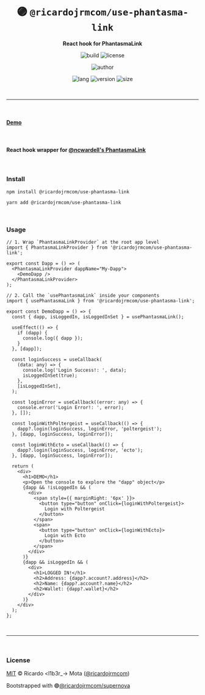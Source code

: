 <div align="center">

# 🟣 `@ricardojrmcom/use-phantasma-link`

<b>React hook for PhantasmaLink</b>

![build](https://img.shields.io/github/workflow/status/ricardojrmcom/use-phantasma-link/Continuous%20Integration?style=for-the-badge)
![license](https://img.shields.io/github/license/ricardojrmcom/use-phantasma-link?style=for-the-badge)

![author](<https://img.shields.io/badge/Author-Ricardo%20%3Cl1b3r__--%3E%20Mota%20(%40ricardojrmcom)-orange?style=for-the-badge>)

![lang](https://img.shields.io/github/languages/top/ricardojrmcom/use-phantasma-link?style=for-the-badge)
![version](https://img.shields.io/npm/v/@ricardojrmcom/use-phantasma-link?style=for-the-badge)
![size](https://img.shields.io/bundlephobia/min/@ricardojrmcom/use-phantasma-link?style=for-the-badge)

</div>

<br />

---

<br />

#### <b>[Demo](http://demo-use-phantasma-link.vercel.app/)</b>

<br />

#### <b>React hook wrapper for [@ncwardell's PhantasmaLink](https://github.com/ncwardell/PhantasmaConnect/blob/main/src/phantasmaLink.ts)</b>

<br />

### <b>Install</b>

```tsx
npm install @ricardojrmcom/use-phantasma-link

yarn add @ricardojrmcom/use-phantasma-link
```

<br />

### <b>Usage</b>

```tsx
// 1. Wrap `PhantasmaLinkProvider` at the root app level
import { PhantasmaLinkProvider } from '@ricardojrmcom/use-phantasma-link';

export const Dapp = () => (
  <PhantasmaLinkProvider dappName="My-Dapp">
    <DemoDapp />
  </PhantasmaLinkProvider>
);

// 2. Call the `usePhantasmaLink` inside your components
import { usePhantasmaLink } from '@ricardojrmcom/use-phantasma-link';

export const DemoDapp = () => {
  const { dapp, isLoggedIn, isLoggedInSet } = usePhantasmaLink();

  useEffect(() => {
    if (dapp) {
      console.log({ dapp });
    }
  }, [dapp]);

  const loginSuccess = useCallback(
    (data: any) => {
      console.log('Login Success!: ', data);
      isLoggedInSet(true);
    },
    [isLoggedInSet],
  );

  const loginError = useCallback((error: any) => {
    console.error('Login Error!: ', error);
  }, []);

  const loginWithPoltergeist = useCallback(() => {
    dapp?.login(loginSuccess, loginError, 'poltergeist');
  }, [dapp, loginSuccess, loginError]);

  const loginWithEcto = useCallback(() => {
    dapp?.login(loginSuccess, loginError, 'ecto');
  }, [dapp, loginSuccess, loginError]);

  return (
    <div>
      <h1>DEMO</h1>
      <p>Open the console to explore the "dapp" object</p>
      {dapp && !isLoggedIn && (
        <div>
          <span style={{ marginRight: '6px' }}>
            <button type="button" onClick={loginWithPoltergeist}>
              Login with Poltergeist
            </button>
          </span>
          <span>
            <button type="button" onClick={loginWithEcto}>
              Login with Ecto
            </button>
          </span>
        </div>
      )}
      {dapp && isLoggedIn && (
        <div>
          <h1>LOGGED IN!</h1>
          <h2>Address: {dapp?.account?.address}</h2>
          <h2>Name: {dapp?.account?.name}</h2>
          <h2>Wallet: {dapp?.wallet}</h2>
        </div>
      )}
    </div>
  );
};
```

<br />

---

<br />

### <b>License</b>

[MIT](https://github.com/ricardojrmcom/use-phantasma-link/blob/main/LICENSE) © Ricardo <l1b3r\_-> Mota ([@ricardojrmcom](https://github.com/ricardojrmcom))

Bootstrapped with 🟣[@ricardojrmcom/supernova](https://github.com/ricardojrmcom/supernova)

<br />
